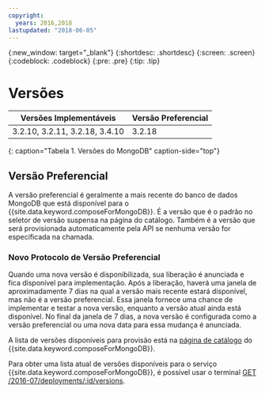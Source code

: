 ```yaml
---
copyright:
  years: 2016,2018
lastupdated: "2018-06-05"
---
```


{:new_window: target="_blank"}
{:shortdesc: .shortdesc}
{:screen: .screen}
{:codeblock: .codeblock}
{:pre: .pre}
{:tip: .tip}

# Versões

Versões Implementáveis| Versão Preferencial
----------|-----------
3.2.10, 3.2.11, 3.2.18, 3.4.10 | 3.2.18
{: caption="Tabela 1. Versões do MongoDB" caption-side="top"}

## Versão Preferencial

A versão preferencial é geralmente a mais recente do banco de dados MongoDB que está disponível para o {{site.data.keyword.composeForMongoDB}}. É a versão que é o padrão no seletor de versão suspensa na página do catálogo. Também é a versão que será provisionada automaticamente pela API se nenhuma versão for especificada na chamada.

### Novo Protocolo de Versão Preferencial

Quando uma nova versão é disponibilizada, sua liberação é anunciada e fica disponível para implementação. Após a liberação, haverá uma janela de aproximadamente 7 dias na qual a versão mais recente estará disponível, mas não é a versão preferencial. Essa janela fornece uma chance de implementar e testar a nova versão, enquanto a versão atual ainda está disponível. No final da janela de 7 dias, a nova versão é configurada como a versão preferencial ou uma nova data para essa mudança é anunciada.

A lista de versões disponíveis para provisão está na [página de catálogo](https://console.{DomainName}/catalog/services/compose-for-mongodb) do {{site.data.keyword.composeForMongoDB}}.

Para obter uma lista atual de versões disponíveis para o serviço {{site.data.keyword.composeForMongoDB}}, é possível usar o terminal [GET /2016-07/deployments/:id/versions](https://apidocs.compose.com/v1.0/reference#2016-07-get-deployments-versions).
